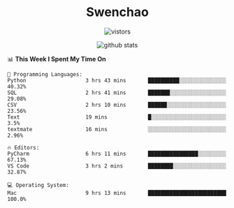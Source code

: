 <h1 align="center">Swenchao</h3>

<p align="center">
  <img src="https://visitor-badge.glitch.me/badge?page_id=Swenchao" alt="vistors" />
</p>

<p align="center">
  <img src="https://github-readme-stats.vercel.app/api?username=Swenchao&count_private=true&show_icons=true&theme=vue-dark&hide_title=true" alt="github stats" />
</p>

<!--START_SECTION:waka-->
📊 **This Week I Spent My Time On** 

```text
💬 Programming Languages: 
Python                   3 hrs 43 mins       ██████████░░░░░░░░░░░░░░░   40.32% 
SQL                      2 hrs 41 mins       ███████░░░░░░░░░░░░░░░░░░   29.08% 
CSV                      2 hrs 10 mins       ██████░░░░░░░░░░░░░░░░░░░   23.56% 
Text                     19 mins             █░░░░░░░░░░░░░░░░░░░░░░░░   3.5% 
textmate                 16 mins             ░░░░░░░░░░░░░░░░░░░░░░░░░   2.96%

🔥 Editors: 
PyCharm                  6 hrs 11 mins       ████████████████░░░░░░░░░   67.13% 
VS Code                  3 hrs 2 mins        ████████░░░░░░░░░░░░░░░░░   32.87%

💻 Operating System: 
Mac                      9 hrs 13 mins       █████████████████████████   100.0%

```


<!--END_SECTION:waka-->
